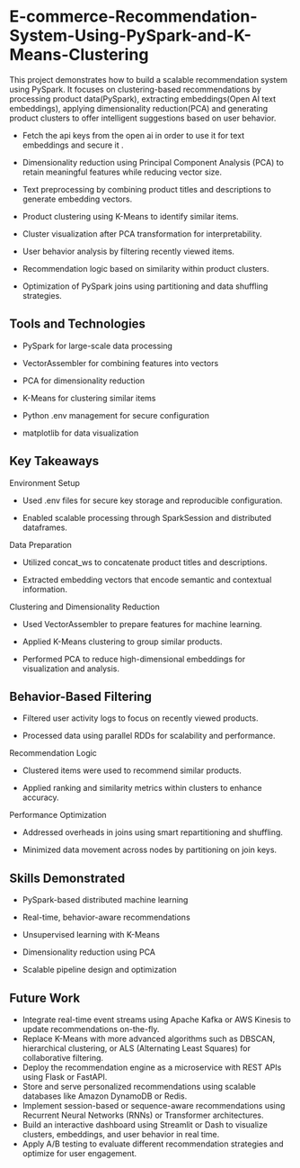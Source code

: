 # E-commerce-Recommendation-System-Using-PySpark-and-K-Means-Clustering
This project demonstrates how to build a scalable recommendation system using PySpark. It focuses on clustering-based recommendations by processing product data(PySpark), extracting embeddings(Open AI text embeddings), applying dimensionality reduction(PCA) and generating product clusters to offer intelligent suggestions based on user behavior.

- Fetch the api keys from the open ai in order to use it for text embeddings and secure it .

- Dimensionality reduction using Principal Component Analysis (PCA) to retain meaningful features while reducing vector size.

- Text preprocessing by combining product titles and descriptions to generate embedding vectors.

- Product clustering using K-Means to identify similar items.

- Cluster visualization after PCA transformation for interpretability.

- User behavior analysis by filtering recently viewed items.

- Recommendation logic based on similarity within product clusters.

- Optimization of PySpark joins using partitioning and data shuffling strategies.

## Tools and Technologies

- PySpark for large-scale data processing

- VectorAssembler for combining features into vectors

- PCA for dimensionality reduction

- K-Means for clustering similar items

- Python .env management for secure configuration

 - matplotlib for data visualization

## Key Takeaways
Environment Setup
- Used .env files for secure key storage and reproducible configuration.

- Enabled scalable processing through SparkSession and distributed dataframes.

Data Preparation
- Utilized concat_ws to concatenate product titles and descriptions.

- Extracted embedding vectors that encode semantic and contextual information.

Clustering and Dimensionality Reduction
- Used VectorAssembler to prepare features for machine learning.

- Applied K-Means clustering to group similar products.

- Performed PCA to reduce high-dimensional embeddings for visualization and analysis.

## Behavior-Based Filtering

- Filtered user activity logs to focus on recently viewed products.

- Processed data using parallel RDDs for scalability and performance.

Recommendation Logic
- Clustered items were used to recommend similar products.

- Applied ranking and similarity metrics within clusters to enhance accuracy.

Performance Optimization
- Addressed overheads in joins using smart repartitioning and shuffling.

- Minimized data movement across nodes by partitioning on join keys.

## Skills Demonstrated

- PySpark-based distributed machine learning

- Real-time, behavior-aware recommendations

- Unsupervised learning with K-Means

- Dimensionality reduction using PCA

- Scalable pipeline design and optimization


## Future Work

- Integrate real-time event streams using Apache Kafka or AWS Kinesis to update recommendations on-the-fly.
- Replace K-Means with more advanced algorithms such as DBSCAN, hierarchical clustering, or ALS (Alternating Least Squares) for collaborative filtering.
- Deploy the recommendation engine as a microservice with REST APIs using Flask or FastAPI.
- Store and serve personalized recommendations using scalable databases like Amazon DynamoDB or Redis.
- Implement session-based or sequence-aware recommendations using Recurrent Neural Networks (RNNs) or Transformer architectures.
- Build an interactive dashboard using Streamlit or Dash to visualize clusters, embeddings, and user behavior in real time.
- Apply A/B testing to evaluate different recommendation strategies and optimize for user engagement.
